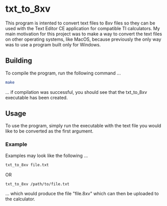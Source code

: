 # txt_to_8xv
This program is intented to convert text files to 8xv files so they can be used with the Text Editor CE application for compatible TI calculators. My main motivation for this project was to make a way to convert the text files on other operating systems, like MacOS, because previously the only way was to use a program built only for Windows.

## Building
To compile the program, run the following command ...
```bash
make
```
... if compilation was successful, you should see that the txt_to_8xv executable has been created.

## Usage
To use the program, simply run the executable with the text file you would like to be converted as the first argument.
### Example
Examples may look like the following ...
```bash
txt_to_8xv file.txt
```
OR
```bash
txt_to_8xv /path/to/file.txt
```
... which would produce the file "file.8xv" which can then be uploaded to the calculator.
